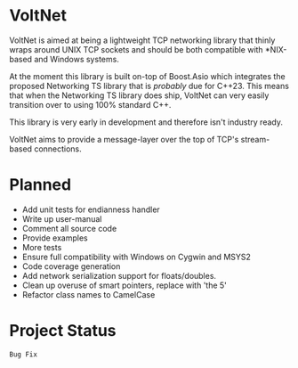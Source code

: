 # VoltNet
  VoltNet is aimed at being a lightweight TCP networking library that thinly
  wraps around UNIX TCP sockets and should be both compatible with *NIX-based
  and Windows systems.

  At the moment this library is built on-top of Boost.Asio which integrates
  the proposed Networking TS library that is *probably* due for C++23.
  This means that when the Networking TS library does ship, VoltNet can
  very easily transition over to using 100% standard C++.

  This library is very early in development and therefore isn't industry
  ready.

  VoltNet aims to provide a message-layer over the top of TCP's stream-based
  connections.

# Planned
- Add unit tests for endianness handler
- Write up user-manual
- Comment all source code
- Provide examples
- More tests
- Ensure full compatibility with Windows on Cygwin and MSYS2
- Code coverage generation
- Add network serialization support for floats/doubles.
- Clean up overuse of smart pointers, replace with 'the 5'
- Refactor class names to CamelCase

# Project Status
`Bug Fix`
